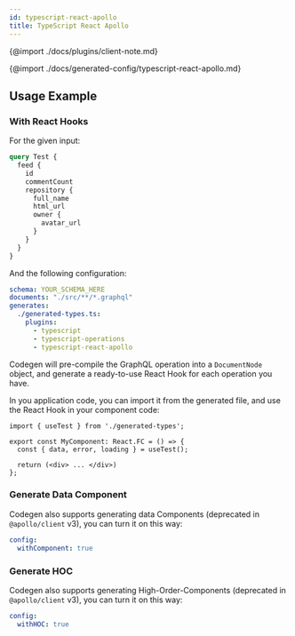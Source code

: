 ```yaml
---
id: typescript-react-apollo
title: TypeScript React Apollo
---
```


{@import ./docs/plugins/client-note.md}

{@import ./docs/generated-config/typescript-react-apollo.md}

## Usage Example

### With React Hooks

For the given input:

```graphql
query Test {
  feed {
    id
    commentCount
    repository {
      full_name
      html_url
      owner {
        avatar_url
      }
    }
  }
}
```

And the following configuration:

```yaml
schema: YOUR_SCHEMA_HERE
documents: "./src/**/*.graphql"
generates:
  ./generated-types.ts:
    plugins:
      - typescript
      - typescript-operations
      - typescript-react-apollo
```

Codegen will pre-compile the GraphQL operation into a `DocumentNode` object, and generate a ready-to-use React Hook for each operation you have.

In you application code, you can import it from the generated file, and use the React Hook in your component code: 


```tsx
import { useTest } from './generated-types';

export const MyComponent: React.FC = () => {
  const { data, error, loading } = useTest();

  return (<div> ... </div>)
};
```

### Generate Data Component

Codegen also supports generating data Components (deprecated in `@apollo/client` v3), you can turn it on this way:

```yaml
config:
  withComponent: true
```

### Generate HOC

Codegen also supports generating High-Order-Components (deprecated in `@apollo/client` v3), you can turn it on this way:

```yaml
config:
  withHOC: true
```
